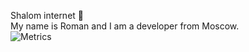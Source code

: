 Shalom internet :wave:  
My name is Roman and I am a developer from Moscow.  
![Metrics](https://metrics.lecoq.io/oqo0?template=classic&base.header=0&base.community=0&base.metadata=0&languages=1&languages.limit=8&languages.threshold=0%25&languages.colors=github&languages.sections=most-used&languages.indepth=false&languages.analysis.timeout=15&languages.categories=markup%2C%20programming&languages.recent.categories=markup%2C%20programming&languages.recent.load=300&languages.recent.days=14&config.timezone=Europe%2FMoscow)
